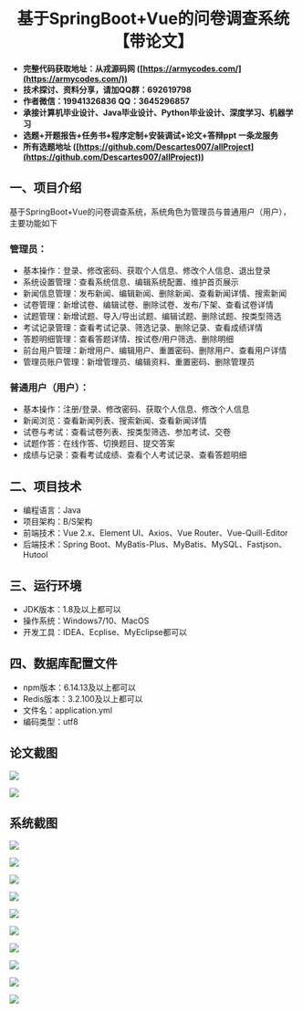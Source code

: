 <h1 align="center">基于SpringBoot+Vue的问卷调查系统【带论文】</h1></p>

- <b>完整代码获取地址：从戎源码网 ([https://armycodes.com/](https://armycodes.com/))</b>
- <b>技术探讨、资料分享，请加QQ群：692619798</b>
- <b>作者微信：19941326836  QQ：3645296857</b>
- <b>承接计算机毕业设计、Java毕业设计、Python毕业设计、深度学习、机器学习</b>
- <b>选题+开题报告+任务书+程序定制+安装调试+论文+答辩ppt 一条龙服务</b>
- <b>所有选题地址 ([https://github.com/Descartes007/allProject](https://github.com/Descartes007/allProject)) </b>

## 一、项目介绍

基于SpringBoot+Vue的问卷调查系统，系统角色为管理员与普通用户（用户），主要功能如下
### 管理员：
- 基本操作：登录、修改密码、获取个人信息、修改个人信息、退出登录
- 系统设置管理：查看系统信息、编辑系统配置、维护首页展示
- 新闻信息管理：发布新闻、编辑新闻、删除新闻、查看新闻详情、搜索新闻
- 试卷管理：新增试卷、编辑试卷、删除试卷、发布/下架、查看试卷详情
- 试题管理：新增试题、导入/导出试题、编辑试题、删除试题、按类型筛选
- 考试记录管理：查看考试记录、筛选记录、删除记录、查看成绩详情
- 答题明细管理：查看答题详情、按试卷/用户筛选、删除明细
- 前台用户管理：新增用户、编辑用户、重置密码、删除用户、查看用户详情
- 管理员账户管理：新增管理员、编辑资料、重置密码、删除管理员
### 普通用户（用户）：
- 基本操作：注册/登录、修改密码、获取个人信息、修改个人信息
- 新闻浏览：查看新闻列表、搜索新闻、查看新闻详情
- 试卷与考试：查看试卷列表、按类型筛选、参加考试、交卷
- 试题作答：在线作答、切换题目、提交答案
- 成绩与记录：查看考试成绩、查看个人考试记录、查看答题明细

## 二、项目技术

- 编程语言：Java
- 项目架构：B/S架构
- 前端技术：Vue 2.x、Element UI、Axios、Vue Router、Vue-Quill-Editor
- 后端技术：Spring Boot、MyBatis-Plus、MyBatis、MySQL、Fastjson、Hutool


## 三、运行环境

- JDK版本：1.8及以上都可以
- 操作系统：Windows7/10、MacOS
- 开发工具：IDEA、Ecplise、MyEclipse都可以

## 四、数据库配置文件

- npm版本：6.14.13及以上都可以
- Redis版本：3.2.100及以上都可以
- 文件名：application.yml
- 编码类型：utf8

## 论文截图

![](screenshot/1.png)

![](screenshot/2.png)

## 系统截图

![](screenshot/3.png)

![](screenshot/4.png)

![](screenshot/5.png)

![](screenshot/6.png)

![](screenshot/7.png)

![](screenshot/8.png)

![](screenshot/9.png)

![](screenshot/10.png)

![](screenshot/11.png)

![](screenshot/12.png)
